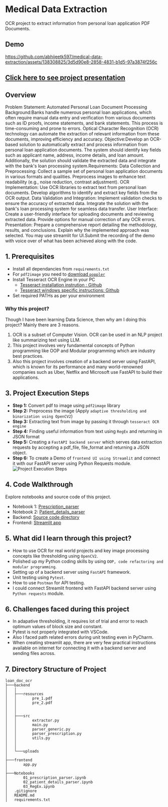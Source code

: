 # Medical Data Extraction
OCR project to extract information from personal loan application PDF Documents.

## Demo

https://github.com/abhijeetk597/medical-data-extraction/assets/138308825/3d5d90e8-2858-4831-b1d5-97a3874f256c

## [Click here to see project presentation](https://youtu.be/xh0livz2tSY)

## Overview
Problem Statement: Automated Personal Loan Document Processing
Background:Banks handle numerous personal loan applications, which often require manual data entry and verification from various documents such as ID proofs, income statements, and bank statements. This process is time-consuming and prone to errors. Optical Character Recognition (OCR) technology can automate the extraction of relevant information from these documents, improving efficiency and accuracy.
Objective:Develop an OCR-based solution to automatically extract and process information from personal loan application documents. The system should identify key fields such as applicant name, address, income details, and loan amount. Additionally, the solution should validate the extracted data and integrate with the bank's loan processing system.Requirements:
Data Collection and Preprocessing:
Collect a sample set of personal loan application documents in various formats and qualities.
Preprocess images to enhance text readability (e.g., noise reduction, contrast adjustment).
OCR Implementation:
Use OCR libraries to extract text from personal loan documents.
Develop algorithms to identify and extract key fields from the OCR output.
Data Validation and Integration:
Implement validation checks to ensure the accuracy of extracted data.
Integrate the solution with the bank's loan processing system for seamless data transfer.
User Interface:
Create a user-friendly interface for uploading documents and reviewing extracted data.
Provide options for manual correction of any OCR errors.
Presentation:
Prepare a comprehensive report detailing the methodology, results, and conclusions. Explain why the implemented approach was selected.
You may use streamlit for UI.Submit the recording of the demo with voice over of what has been achieved along with the code.
## <a name="a1">1. Prerequisites</a>
- Install all dependancies from `requirements.txt`
- For `pdf2image` you need to [download `poppler`](https://github.com/belval/pdf2image?tab=readme-ov-file#how-to-install)
- Install Tesseract OCR Engine in your PC
    - [Tesseract installation instrution : Github](https://github.com/tesseract-ocr/tesseract#installing-tesseract)
    - [Tesseract windows specific instructions: Github](https://github.com/UB-Mannheim/tesseract/wiki)
- Set required PATHs as per your environment
### Why this project?
Though I have been learning Data Science, then why am I doing this project? Mainly there are 3 reasons.
01. OCR is a subset of Computer Vision. OCR can be used in an NLP project like summarizing text using LLM.
02. This project involves very fundamental concepts of Python programming like OOP and Modular programming which are industry best practices.
03. Also this project involves creation of a backend server using FastAPI, which is known for its performance and many world-renowned companies such as Uber, Netflix and Microsoft use FastAPI to build their applications.

## <a name="a3">3. Project Execution Steps</a>
- **Step 1:** Convert pdf to image using `pdf2image` library
- **Step 2:** Preprocess the image (Apply `adaptive thresholding and binarization using OpenCV2`)
- **Step 3:** Extracting text from image by passing it through `tesseract OCR engine`
- **Step 4:** Finding useful information from text using `RegEx` and returning in JSON format
- **Step 5:** Creating a `FastAPI backend server` which serves data extraction requests by accepting a pdf_file, file_format and returning a JSON object.
- **Step 6:** To create a Demo of `frontend UI using Streamlit` and connect it with our FastAPI server using Python Requests module.
![Project Execution Steps](8.jpg)

## <a name="a4">4. Code Walkthrough</a>
Explore notebooks and source code of this project.
 - Notebook 1: [Prescription_parser](https://github.com/abhijeetk597/medical-data-extraction/blob/main/Notebooks/01_prescription_parser.ipynb)
 - Notebook 2: [Patient_details_parser](https://github.com/abhijeetk597/medical-data-extraction/blob/main/Notebooks/02_patient_details_parser.ipynb)
 - Backend: [Source code directory](https://github.com/abhijeetk597/medical-data-extraction/tree/main/backend/src)
 - Frontend: [Streamlit app](https://github.com/abhijeetk597/medical-data-extraction/blob/main/frontend/app.py)

## <a name="a5">5. What did I learn through this project?</a>
- How to use OCR for real world projects and key image processing concepts like thresholding using `OpenCV2`.
- Polished up my Python coding skills by using `OOP, code refactoring and modular programming`.
- Setting up of a backend server using `FastAPI` framework.
- Unit testing using `Pytest`.
- How to use `Postman` for API testing.
- I could connect Streamlit frontend with FastAPI backend server using `Python requests` module.

## <a name="a6">6. Challenges faced during this project</a>
- In adapative thresholding, it requires lot of trial and error to reach optimum values of block size and constant.
- Pytest is not properly integrated with VSCode.
- Also I faced path related errors during unit testing even in PyCharm.
- When creating streamlit app, there are very few practical instructions available on internet for connecting it with a backend server and sending files across.

## <a name="a7">7. Directory Structure of Project</a>
```
loan_doc_ocr
├───backend
│   │
│   ├───resources
│   │       pre_1.pdf
│   │       pre_2.pdf
│   │           
│   │
│   ├───src
│   │       extractor.py
│   │       main.py           
│   │       parser_generic.py
│   │       parser_prescription.py
│   │       utils.py
│   │    
│   │
│   └───uploads
│
├───frontend
│       app.py
│
├───Notebooks
│       01_prescription_parser.ipynb
│       02_patient_details_parser.ipynb
│       03_RegEx.ipynb
│   .gitignore
│   README.md
│   requirements.txt
```
